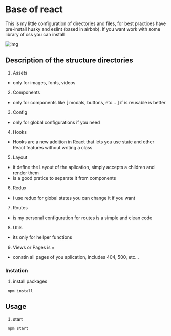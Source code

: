 # Base of react

This is my little configuration of directories and files, for best practices have pre-install husky and eslint (based in airbnb).
If you want work with some library of css you can install

![img](/Screenshot_20210125_012607.png)

## Description of the structure directories

1. Assets

- only for images, fonts, videos

2. Components

- only for components like [ modals, buttons, etc... ] if is reusable is better

3. Config

- only for global configurations if you need

4. Hooks

- Hooks are a new addition in React that lets you use state and other React features without writing a class

5. Layout

- it define the Layout of the aplication, simply accepts a children and render them
- is a good pratice to separate it from components

6. Redux

- i use redux for global states you can change it if you want

7. Routes

- is my personal configuration for routes is a simple and clean code

8. Utils

- its only for hellper functions

9. Views or Pages is =

- conatin all pages of you aplication, includes 404, 500, etc...

### Instation

1. install packages

```sh
 npm install
```

## Usage

1. start

```
 npm start
```
